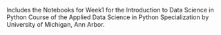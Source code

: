 Includes the Notebooks for Week1 for the Introduction to Data Science in Python Course of the Applied Data Science in Python Specialization by University of Michigan, Ann Arbor.
